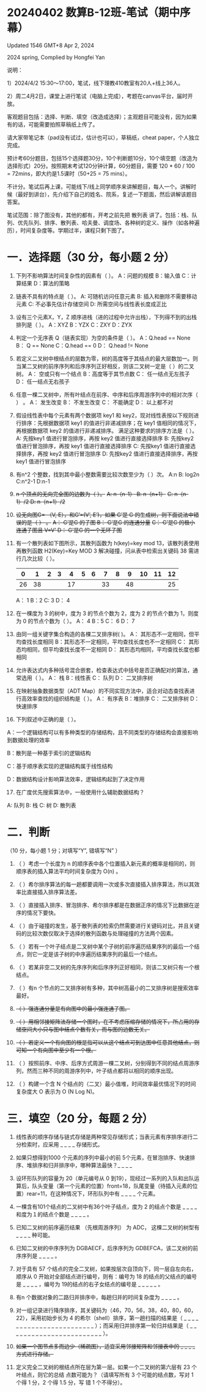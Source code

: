 # 20240402 数算B-12班-笔试（期中序幕）

Updated 1546 GMT+8 Apr 2, 2024

2024 spring, Complied by Hongfei Yan





说明：

1）2024/4/2 15:30～17:00，笔试，线下理教410教室有20人+线上36人。

2）周二4月2日，课堂上进行笔试（电脑上完成），考题在canvas平台，届时开放。

客观题目包括：选择、判断、填空（改造成选择）；主观题目可能没有，因为如果有的话，可能需要拍照草稿纸上传了。

请大家带笔记本（pad没有试过，估计也可以），草稿纸，cheat paper，个人独立完成。

预计考60分题目，包括15个选择题30分，10个判断题10分，10个填空题（改造为选择形式）20分。按照期末考试120分钟计算，60分题目，需要 120 * 60 / 100  = 72mins，即大约是1.5课时（50+25 = 75 mins）。

不计分。笔试后再上课，可能线下/线上同学顺序来讲解题目，每人一个。讲解时候（最好到讲台），先介绍下自己的姓名、院系，复述一下题面，然后讲解该题目答案。

笔试范围：除了图没有，其他的都有，开考之前先把 散列表 讲了。包括：栈、队列、优先队列、排序、散列表、哈夫曼、调度场、各种树的定义、操作（如各种遍历），时间复杂度等。学期过半，课程只剩下图了。



# 一．选择题（30 分，每小题 2 分）

1. 下列不影响算法时间复杂性的因素有（ ）。
   A：问题的规模 B：输入值
   C：计算结果 D：算法的策略

2. 链表不具有的特点是（ ）。
   A: 可随机访问任意元素 B: 插入和删除不需要移动元素
   C: 不必事先估计存储空间 D: 所需空间与线性表长度成正比

3. 设有三个元素X，Y，Z 顺序进栈（进的过程中允许出栈），下列得不到的出栈排列是（ ）。
   A：XYZ B：YZX C：ZXY D：ZYX

4. 判定一个无序表 Q（链表实现）为空的条件是（ ）。
   A：Q.head == None B： Q == None
   C：Q.head == 0 D： Q.head != None

5. 若定义二叉树中根结点的层数为零，树的高度等于其结点的最大层数加一。则当某二叉树的前序序列和后序序列正好相反，则该二叉树一定是（ ）的二叉树。
   A： 空或只有一个结点 B：高度等于其节点数
   C： 任一结点无左孩子 D： 任一结点无右孩子

6. 任意一棵二叉树中，所有叶结点在前序、中序和后序周游序列中的相对次序（ ） 。
   A： 发生改变 B： 不发生改变
   C： 不能确定 D： 以上都不对

7. 假设线性表中每个元素有两个数据项 key1 和 key2，现对线性表按以下规则进行排序：先根据数据项 key1 的值进行非递减排序；在 key1 值相同的情况下，再根据数据项 key2 的值进行非递减排序。
   满足这种要求的排序方法是（ ）。
   A: 先按key1 值进行冒泡排序，再按 key2 值进行直接选择排序
   B: 先按key2 值进行冒泡排序，再按 key1 值进行直接选择排序
   C: 先按key1 值进行直接选择排序，再按 key2 值进行冒泡排序
   D: 先按key2 值进行直接选择排序，再按 key1 值进行冒泡排序

8. 有n^2 个整数，找到其中最小整数需要比较次数至少为（ ）次。
   A:n B: log2n C:n^2-1 D:n-1

9. ~~n 个顶点的无向完全图的边数为（ ）。~~
   ~~A: n（n-1） B: n（n+1）~~
   ~~C: n（n-1）/2 D: n（n+1）/2~~

10. ~~设无向图G= （V, E），和G’=(V’, E’)，如果 G’是 G 的生成树，则下面说法中错误的是（ ） 。~~
    ~~A： G’是G 的子图 B： G’是G 的连通分量~~
    ~~C： G’是G 的极小连通子图且 V=V’ D： G’是G 的一个无环子图~~

11. 有一个散列表如下图所示，其散列函数为 h(key)=key mod 13，该散列表使用再散列函数
    H2(Key)=Key MOD 3 解决碰撞，问从表中检索出关键码 38 需进行几次比较（ ）。

    | 0    | 1    | 2    | 3    | 4    | 5    | 6    | 7    | 8    | 9    | 10   | 11   | 12   |
    | ---- | ---- | ---- | ---- | ---- | ---- | ---- | ---- | ---- | ---- | ---- | ---- | ---- |
    | 26   | 38   |      |      | 17   |      |      | 33   |      | 48   |      |      | 25   |

    A： 1 B：2 C: 3 D： 4

12. 在一棵度为 3 的树中，度为 3 的节点个数为 2，度为 2 的节点个数为 1，则度为 0 的节点个数为（ ）。
    A： 4 B：5 C： 6 D： 7

13. 由同一组关键字集合构造的各棵二叉排序树( )。
    A： 其形态不一定相同，但平均查找长度相同
    B：其形态不一定相同，平均查找长度也不一定相同
    C： 其形态均相同，但平均查找长度不一定相同
    D： 其形态均相同，平均查找长度也都相同

14. 允许表达式内多种括号混合嵌套，检查表达式中括号是否正确配对的算法，通常选用（ ）。
    A： 栈 B：线性表 C： 队列 D： 二叉排序树

15. 在映射抽象数据类型（ADT Map）的不同实现方法中，适合对动态查找表进行高效率查找的组织结构是（ ）。
    A： 有序表 B：堆排序 C： 二叉排序树 D： 快速排序



16. 下列叙述中正确的是（ ）。

A：一个逻辑结构可以有多种类型的存储结构，且不同类型的存储结构会直接影响到数据处理的效率

B：散列是一种基于索引的逻辑结构

C：基于顺序表实现的逻辑结构属于线性结构

D：数据结构设计影响算法效率，逻辑结构起到了决定作用



17. 在广度优先搜索算法中，一般使用什么辅助数据结构？

A: 队列	B: 栈	C: 树	D: 散列表





# 二．判断

（10 分，每小题 1 分；对填写“Y”, 错填写“N” ）

1. （ ）考虑一个长度为 n 的顺序表中各个位置插入新元素的概率是相同的，则顺序表的插入算法平均时间复杂度为 O(n) 。
2. （ ）希尔排序算法的每一趟都要调用一次或多次直接插入排序算法，所以其效率比直接插入排序算法差。
3. （ ）直接插入排序、冒泡排序、希尔排序都是在数据正序的情况下比数据在逆序的情况下要快。
4. （ ）由于碰撞的发生，基于散列表的检索仍然需要进行关键码对比，并且关键码的比较次数仅取决于选择的散列函数与处理碰撞的方法两个因素。
5. （ ）若有一个叶子结点是二叉树中某个子树的前序遍历结果序列的最后一个结点，则它一定是该子树的中序遍历结果序列的最后一个结点。
6. （ ）若某非空二叉树的先序序列和后序序列正好相同，则该二叉树只有一个根结点。
7. （ ）有n 个节点的二叉排序树有多种，其中树高最小的二叉排序树是搜索效率最好。
8. ~~（ ）强连通分量是有向图中的最小强连通子图。~~
9. ~~（ ）用相邻接矩阵法存储一个图时，在不考虑压缩存储的情况下，所占用的存储空间大小只与图中结点个数有关，而与图的边数无关。~~
10. ~~（ ）若定义一个有向图的根是指可以从这个结点可到达图中任意其他结点，则可知一个有向图中至少有一个根。~~



11. （ ）按照前序、中序、后序方式周游一棵二叉树，分别得到不同的结点周游序列，然而三种不同的周游序列中，叶子结点都将以相同的顺序出现。



12. （ ）构建一个含 N 个结点的（二叉）最小值堆，时间效率最优情况下的时间复杂度大 O 表示为 O (N Log N)。









# 三．填空（20 分，每题 2 分）

1. 线性表的顺序存储与链式存储是两种常见存储形式；当表元素有序排序进行二分检索时，应采用 _ _ _ _ 存储形式。
2. 如果只想得到1000 个元素的序列中最小的前 5个元素，在冒泡排序、快速排序、堆排序和归并排序中，哪种算法最快？_ _ _ _
3. 设环形队列的容量为 20（单元编号从 0 到19），现经过一系列的入队和出队运算后，队头变量（第一个元素的位置）front=18，队尾变量（待插入元素的位置）rear=11，在这种情况下，环形队列中有 _ _ _ _ 个元素。
4. 一棵含有101个结点的二叉树中有36个叶子结点，度为 2 的结点个数是 _ _ _ _ 和度为１的结点个数是 _ _ _ _ 。
5. 已知二叉树的前序遍历结果 （先根周游序列） 为 ADC， 这棵二叉树的树型有 _ _ _ _ 种可能。
6. 已知二叉树的中序序列为 DGBAECF，后序序列为 GDBEFCA，该二叉树的前序序列是 _ _ _ _ 。
7. 对于具有 57 个结点的完全二叉树，如果按层次自顶向下，同一层自左向右，顺序从 0 开始对全部结点进行编号，则有：编号为 18 的结点的父结点的编号是 _ _ _ _ ，编号为 19的结点的右子女结点的编号是 _ _ _ _ _ 。
8. 有n 个数据对象的二路归并排序中，每趟归并的时间复杂度为 _ _ _ _ 。
9. 对一组记录进行降序排序，其关键码为（46，70，56，38，40，80，60，22），采用初始步长为 4 的希尔（shell）排序，第一趟扫描的结果是（ _ _ _ _ _ _ _ _ _ _ _ _ _ _ _ _ _ _ _ _ _ _ _ _ ）；而采用归并排序第一轮归并结果是（ _ _ _ _ _ _ _ _ _ _ _ _ _ _ _ _ _ _ _ _ _ _ _ _ ）。
10. ~~如果一个图节点多而边少（稀疏图），适宜采用邻接矩阵和邻接表中的 _ _ _ _ 方式进行存储。~~

11. 定义完全二叉树的根结点所在层为第一层。如果一个二叉树的第六层有 23 个叶结点，则它的总结 点数可能为？（请填写所有 3 个可能的结点数，写对 1 个得 1 分，2 个得 1.5 分，写 错 1 个不得分）。